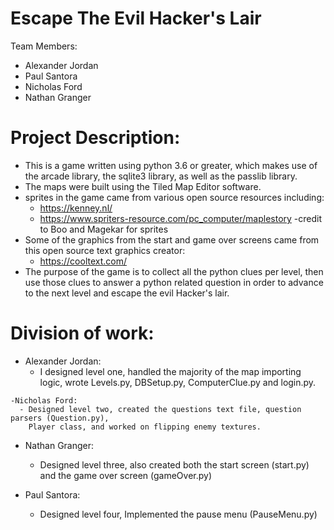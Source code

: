# Escape The Evil Hacker's Lair

Team Members:
- Alexander Jordan
- Paul Santora
- Nicholas Ford
- Nathan Granger

# Project Description:
  - This is a game written using python 3.6 or greater, which makes use of the arcade library,
    the sqlite3 library, as well as the passlib library.
  - The maps were built using the Tiled Map Editor software.
  - sprites in the game came from various open source resources including:
    - https://kenney.nl/
    - https://www.spriters-resource.com/pc_computer/maplestory -credit to Boo and Magekar for sprites
  - Some of the graphics from the start and game over screens came from this open source text graphics
    creator:
    - https://cooltext.com/
  - The purpose of the game is to collect all the python clues per level, then use those clues
    to answer a python related question in order to advance to the next level and escape the 
    evil Hacker's lair.
    
 # Division of work:
   - Alexander Jordan:
     - I designed level one, handled the majority of the map importing logic, wrote Levels.py,
       DBSetup.py, ComputerClue.py and login.py.

    -Nicholas Ford:
      - Designed level two, created the questions text file, question parsers (Question.py), 
        Player class, and worked on flipping enemy textures.
   
   - Nathan Granger:
      - Designed level three, also created both the start screen (start.py) and the game over screen 
        (gameOver.py)
        
   - Paul Santora:
     - Designed level four, Implemented the pause menu (PauseMenu.py)

